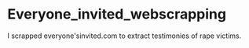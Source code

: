 # Everyone_invited_webscrapping
I scrapped everyone'sinvited.com to extract testimonies of rape victims.
